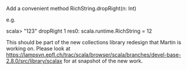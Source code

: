 Add a convenient method RichString.dropRight(n: Int)

e.g.

scala> "123" dropRight 1
res0: scala.runtime.RichString = 12


This should be part of the new collections library redesign that Martin is working on. Please look at https://lampsvn.epfl.ch/trac/scala/browser/scala/branches/devel-base-2.8.0/src/library/scalax for at snapshot of the new work.
